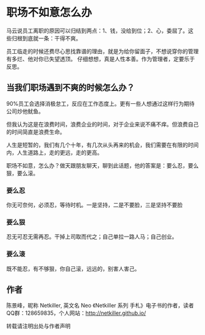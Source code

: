 职场不如意怎么办
=====

马云说员工离职的原因可以归结到两点：1、钱，没给到位；2、心，委屈了。这些归根到底就一条：干得不爽。

员工临走的时候还费尽心思找靠谱的理由，就是为给你留面子，不想说穿你的管理有多烂、他对你已失望透顶。 仔细想想，真是人性本善。作为管理者，定要乐于反思。

当我们职场遇到不爽的时候怎么办？
-----

90%员工会选择消极怠工，反应在工作态度上。更有一些人想通过这样行为期待公司炒他鱿鱼。

但我认为这是在浪费时间，浪费企业的时间，对于企业来说不痛不痒。但浪费自己的时间简直是浪费生命。

人生是短暂的，我们有几个十年，有几次从头再来的机会，我们需要在有限的时间内，人生道路上，走的更远，走的更高。


职场不如意，怎么办？做天跟朋友聊天，聊到此话题，他的答案是：要么忍，要么狠，要么滚。

### 要么忍
你无可奈何，必须忍，等待时机。一是坚持，二是不要脸，三是坚持不要脸


### 要么狠
忍无可忍无需再忍。干掉上司取而代之；自己单拉一路人马；自己创业。


### 要么滚
既不能忍，有不够狠，你自己滚，远远的，别害人害己。


作者
----- 
陈景峰，昵称 Netkiller, 英文名 Neo 《Netkiller 系列 手札》电子书的作者，读者QQ群：128659835，个人网站：http://netkiller.github.io/

转载请注明出处与作者声明